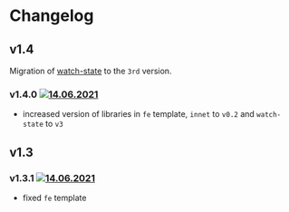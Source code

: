 # Changelog
## v1.4
Migration of [watch-state](https://www.npmjs.com/package/watch-state) to the `3rd` version.
### v1.4.0 [![14.06.2021](https://img.shields.io/date/1623682304)](https://github.com/d8corp/watch-state/tree/v1.4.0)
- increased version of libraries in `fe` template, `innet` to `v0.2` and `watch-state` to `v3`
## v1.3
### v1.3.1 [![14.06.2021](https://img.shields.io/date/1623681775)](https://github.com/d8corp/watch-state/tree/v1.3.1)
- fixed `fe` template